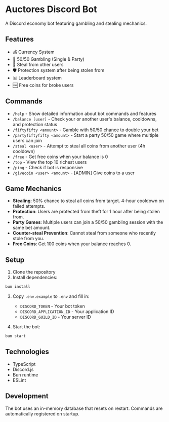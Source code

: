 # Auctores Discord Bot

A Discord economy bot featuring gambling and stealing mechanics.

## Features

- 💰 Currency System
- 🎲 50/50 Gambling (Single & Party)
- 🦹 Steal from other users
- 🛡️ Protection system after being stolen from
- 📊 Leaderboard system
- 🆓 Free coins for broke users

## Commands

- `/help` - Show detailed information about bot commands and features
- `/balance [user]` - Check your or another user's balance, cooldowns, and protection status
- `/fiftyfifty <amount>` - Gamble with 50/50 chance to double your bet
- `/partyfiftyfifty <amount>` - Start a party 50/50 game where multiple users can join
- `/steal <user>` - Attempt to steal all coins from another user (4h cooldown)
- `/free` - Get free coins when your balance is 0
- `/top` - View the top 10 richest users
- `/ping` - Check if bot is responsive
- `/givecoin <user> <amount>` - [ADMIN] Give coins to a user

## Game Mechanics

- **Stealing**: 50% chance to steal all coins from target. 4-hour cooldown on failed attempts.
- **Protection**: Users are protected from theft for 1 hour after being stolen from.
- **Party Games**: Multiple users can join a 50/50 gambling session with the same bet amount.
- **Counter-steal Prevention**: Cannot steal from someone who recently stole from you.
- **Free Coins**: Get 100 coins when your balance reaches 0.

## Setup

1. Clone the repository
2. Install dependencies:

```bash
bun install
```

3. Copy `.env.example` to `.env` and fill in:

   - `DISCORD_TOKEN` - Your bot token
   - `DISCORD_APPLICATION_ID` - Your application ID
   - `DISCORD_GUILD_ID` - Your server ID

4. Start the bot:

```bash
bun start
```

## Technologies

- TypeScript
- Discord.js
- Bun runtime
- ESLint

## Development

The bot uses an in-memory database that resets on restart. Commands are automatically registered on startup.
